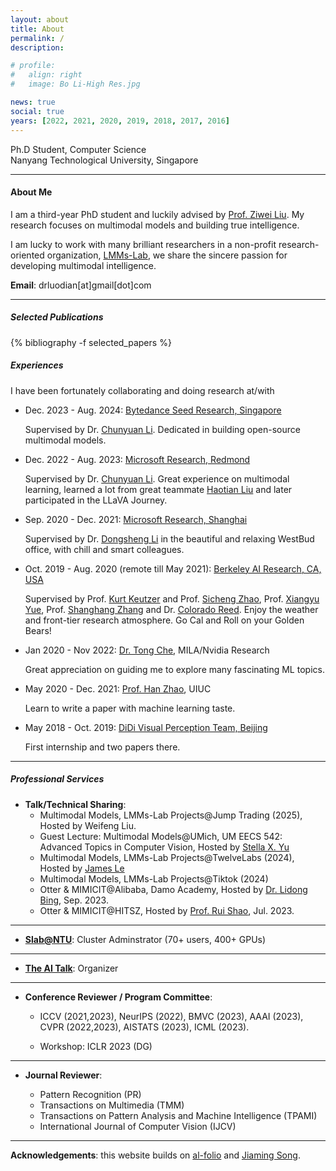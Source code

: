 ```yaml
---
layout: about
title: About
permalink: /
description:

# profile:
#   align: right
#   image: Bo Li-High Res.jpg

news: true
social: true
years: [2022, 2021, 2020, 2019, 2018, 2017, 2016]
---
```


Ph.D Student, Computer Science <br/>
Nanyang Technological University, Singapore <br/>
<!-- <a href="assets/pdf/jiaming_cv.pdf" target="_blank"><b>Curriculum Vitae</b></a> -->

---- 
#### About Me

I am a third-year PhD student and luckily advised by [Prof. Ziwei Liu](https://liuziwei7.github.io/). My research focuses on multimodal models and building true intelligence.

<!-- [Feeling the AGI](https://x.com/ilyasut/status/1578238338288402432) and seeing the progress give me a deep passion for what I am doing, driving a commitment not bound by material gain, but by the quiet call of inner beliefs and a true sense of purpose. -->

I am lucky to work with many brilliant researchers in a non-profit research-oriented organization, [LMMs-Lab](https://huggingface.co/lmms-lab), we share the sincere passion for developing multimodal intelligence.

**Email**: drluodian[at]gmail[dot]com

----

##### Selected Publications

<div class="publications">

{% bibliography -f selected_papers %}

</div>

##### Experiences
I have been fortunately collaborating and doing research at/with

- Dec. 2023 - Aug. 2024: [Bytedance Seed Research, Singapore](https://team.doubao.com/en/)

    Supervised by Dr. [Chunyuan Li](https://chunyuan.li/). Dedicated in building open-source multimodal models.

- Dec. 2022 - Aug. 2023: [Microsoft Research, Redmond](https://www.microsoft.com/en-us/research/lab/microsoft-research-redmond/)

    Supervised by Dr. [Chunyuan Li](https://chunyuan.li/). Great experience on multimodal learning, learned a lot from great teammate [Haotian Liu](https://hliu.cc/) and later participated in the LLaVA Journey.

-   Sep. 2020 - Dec. 2021: [Microsoft Research, Shanghai](https://www.microsoft.com/en-us/research/group/shanghai-ai-ml-group/)
    
    Supervised by Dr. [Dongsheng Li](http://recmind.cn/) in the beautiful and relaxing WestBud office, with chill and smart colleagues.

- Oct. 2019 - Aug. 2020 (remote till May 2021): [Berkeley AI Research, CA, USA](https://bair.berkeley.edu/)
    
    Supervised by Prof. [Kurt Keutzer](https://people.eecs.berkeley.edu/~keutzer/)  and Prof. [Sicheng Zhao](https://sites.google.com/view/schzhao), Prof. [Xiangyu Yue](https://www.ie.cuhk.edu.hk/people/xyyue.shtml), Prof. [Shanghang Zhang](https://www.shanghangzhang.com/) and Dr. [Colorado Reed](https://people.eecs.berkeley.edu/~cjrd/). Enjoy the weather and front-tier research atmosphere. Go Cal and Roll on your Golden Bears!

- Jan 2020 - Nov 2022: [Dr. Tong Che](https://nvr-avg.github.io/author/gerry-che/), MILA/Nvidia Research

    Great appreciation on guiding me to explore many fascinating ML topics.

- May 2020 - Dec. 2021: [Prof. Han Zhao](https://hanzhaoml.github.io/), UIUC

    Learn to write a paper with machine learning taste.

- May 2018 - Oct. 2019: [DiDi Visual Perception Team, Beijing](https://www.didiglobal.com/science/ailabs)

    First internship and two papers there.

----
##### Professional Services
- **Talk/Technical Sharing**: 
    - Multimodal Models, LMMs-Lab Projects@Jump Trading (2025), Hosted by Weifeng Liu.
    - Guest Lecture: Multimodal Models@UMich, UM EECS 542: Advanced Topics in Computer Vision, Hosted by [Stella X. Yu](https://web.eecs.umich.edu/~stellayu/index.html)
    - Multimodal Models, LMMs-Lab Projects@TwelveLabs (2024), Hosted by [James Le](https://jameskle.com/)
    - Multimodal Models, LMMs-Lab Projects@Tiktok (2024)
    - Otter & MIMICIT@Alibaba, Damo Academy, Hosted by [Dr. Lidong Bing](https://lidongbing.github.io/), Sep. 2023.
    - Otter & MIMICIT@HITSZ, Hosted by [Prof. Rui Shao](https://rshaojimmy.github.io/), Jul. 2023.

---
- **[Slab@NTU](https://www.mmlab-ntu.com/index.html)**: Cluster Adminstrator (70+ users, 400+ GPUs)

---

- **[The AI Talk](https://theaitalks.org/)**: Organizer

---

- **Conference Reviewer / Program Committee**: 

    - ICCV (2021,2023), NeurIPS (2022), BMVC (2023), AAAI (2023), CVPR (2022,2023), AISTATS (2023), ICML (2023).

    - Workshop: ICLR 2023 (DG)

---

- **Journal Reviewer**: 

    - Pattern Recognition (PR)
    - Transactions on Multimedia (TMM)
    - Transactions on Pattern Analysis and Machine Intelligence (TPAMI)
    - International Journal of Computer Vision (IJCV)


<!-- **Workshop organization**:
- [NeurIPS 2019 Workshop on Information Theory and Machine Learning](https://sites.google.com/view/itml19/home) (chair)
- [DALI 2018 Workshop on Generative Models and Reinforcement Learning](http://dalimeeting.org/dali2018//program) (chair) -->

----

**Acknowledgements**: this website builds on [al-folio](https://github.com/alshedivat/al-folio) and [Jiaming Song](https://github.com/jiamings/tsong.me).